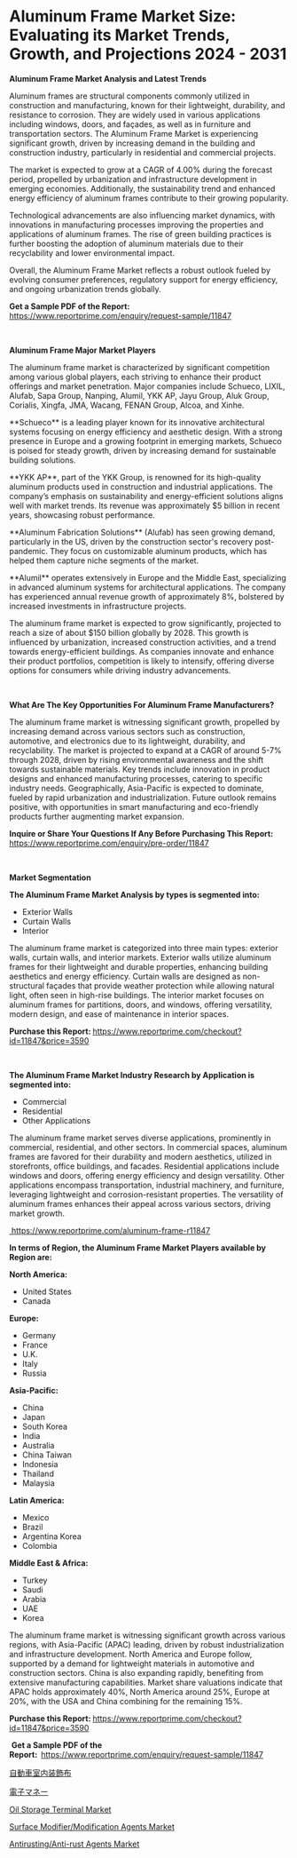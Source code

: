 <p><h1>Aluminum Frame Market Size: Evaluating its Market Trends, Growth, and Projections 2024 - 2031</h1></p><p><strong>Aluminum Frame Market Analysis and Latest Trends</strong></p>
<p><p>Aluminum frames are structural components commonly utilized in construction and manufacturing, known for their lightweight, durability, and resistance to corrosion. They are widely used in various applications including windows, doors, and façades, as well as in furniture and transportation sectors. The Aluminum Frame Market is experiencing significant growth, driven by increasing demand in the building and construction industry, particularly in residential and commercial projects. </p><p>The market is expected to grow at a CAGR of 4.00% during the forecast period, propelled by urbanization and infrastructure development in emerging economies. Additionally, the sustainability trend and enhanced energy efficiency of aluminum frames contribute to their growing popularity. </p><p>Technological advancements are also influencing market dynamics, with innovations in manufacturing processes improving the properties and applications of aluminum frames. The rise of green building practices is further boosting the adoption of aluminum materials due to their recyclability and lower environmental impact. </p><p>Overall, the Aluminum Frame Market reflects a robust outlook fueled by evolving consumer preferences, regulatory support for energy efficiency, and ongoing urbanization trends globally.</p></p>
<p><strong>Get a Sample PDF of the Report:&nbsp;</strong> <a href="https://www.reportprime.com/enquiry/request-sample/11847">https://www.reportprime.com/enquiry/request-sample/11847</a></p>
<p>&nbsp;</p>
<p><strong>Aluminum Frame Major Market Players</strong></p>
<p><p>The aluminum frame market is characterized by significant competition among various global players, each striving to enhance their product offerings and market penetration. Major companies include Schueco, LIXIL, Alufab, Sapa Group, Nanping, Alumil, YKK AP, Jayu Group, Aluk Group, Corialis, Xingfa, JMA, Wacang, FENAN Group, Alcoa, and Xinhe.</p><p>**Schueco** is a leading player known for its innovative architectural systems focusing on energy efficiency and aesthetic design. With a strong presence in Europe and a growing footprint in emerging markets, Schueco is poised for steady growth, driven by increasing demand for sustainable building solutions.</p><p>**YKK AP**, part of the YKK Group, is renowned for its high-quality aluminum products used in construction and industrial applications. The company’s emphasis on sustainability and energy-efficient solutions aligns well with market trends. Its revenue was approximately $5 billion in recent years, showcasing robust performance.</p><p>**Aluminum Fabrication Solutions** (Alufab) has seen growing demand, particularly in the US, driven by the construction sector's recovery post-pandemic. They focus on customizable aluminum products, which has helped them capture niche segments of the market.</p><p>**Alumil** operates extensively in Europe and the Middle East, specializing in advanced aluminum systems for architectural applications. The company has experienced annual revenue growth of approximately 8%, bolstered by increased investments in infrastructure projects.</p><p>The aluminum frame market is expected to grow significantly, projected to reach a size of about $150 billion globally by 2028. This growth is influenced by urbanization, increased construction activities, and a trend towards energy-efficient buildings. As companies innovate and enhance their product portfolios, competition is likely to intensify, offering diverse options for consumers while driving industry advancements.</p></p>
<p>&nbsp;</p>
<p><strong>What Are The Key Opportunities For Aluminum Frame Manufacturers?</strong></p>
<p><p>The aluminum frame market is witnessing significant growth, propelled by increasing demand across various sectors such as construction, automotive, and electronics due to its lightweight, durability, and recyclability. The market is projected to expand at a CAGR of around 5-7% through 2028, driven by rising environmental awareness and the shift towards sustainable materials. Key trends include innovation in product designs and enhanced manufacturing processes, catering to specific industry needs. Geographically, Asia-Pacific is expected to dominate, fueled by rapid urbanization and industrialization. Future outlook remains positive, with opportunities in smart manufacturing and eco-friendly products further augmenting market expansion.</p></p>
<p><strong>Inquire or Share Your Questions If Any Before Purchasing This Report:</strong> <a href="https://www.reportprime.com/enquiry/pre-order/11847">https://www.reportprime.com/enquiry/pre-order/11847</a></p>
<p>&nbsp;</p>
<p><strong>Market Segmentation</strong></p>
<p><strong>The Aluminum Frame Market Analysis by types is segmented into:</strong></p>
<p><ul><li>Exterior Walls</li><li>Curtain Walls</li><li>Interior</li></ul></p>
<p><p>The aluminum frame market is categorized into three main types: exterior walls, curtain walls, and interior markets. Exterior walls utilize aluminum frames for their lightweight and durable properties, enhancing building aesthetics and energy efficiency. Curtain walls are designed as non-structural façades that provide weather protection while allowing natural light, often seen in high-rise buildings. The interior market focuses on aluminum frames for partitions, doors, and windows, offering versatility, modern design, and ease of maintenance in interior spaces.</p></p>
<p><strong>Purchase this Report:&nbsp;</strong><a href="https://www.reportprime.com/checkout?id=11847&price=3590">https://www.reportprime.com/checkout?id=11847&price=3590</a></p>
<p>&nbsp;</p>
<p><strong>The Aluminum Frame Market Industry Research by Application is segmented into:</strong></p>
<p><ul><li>Commercial</li><li>Residential</li><li>Other Applications</li></ul></p>
<p><p>The aluminum frame market serves diverse applications, prominently in commercial, residential, and other sectors. In commercial spaces, aluminum frames are favored for their durability and modern aesthetics, utilized in storefronts, office buildings, and facades. Residential applications include windows and doors, offering energy efficiency and design versatility. Other applications encompass transportation, industrial machinery, and furniture, leveraging lightweight and corrosion-resistant properties. The versatility of aluminum frames enhances their appeal across various sectors, driving market growth.</p></p>
<p><a href="https://www.reportprime.com/aluminum-frame-r11847">&nbsp;https://www.reportprime.com/aluminum-frame-r11847</a></p>
<p><strong>In terms of Region, the Aluminum Frame Market Players available by Region are:</strong></p>
<p>
    <p> <strong> North America: </strong>
        <ul>
            <li>United States</li>
            <li>Canada</li>
        </ul>
        </p> 
    <p> <strong> Europe: </strong>
        <ul>
            <li>Germany</li>
            <li>France</li>
            <li>U.K.</li>
            <li>Italy</li>
            <li>Russia</li>
        </ul>
        </p> 
    <p> <strong> Asia-Pacific: </strong>
        <ul>
            <li>China</li>
            <li>Japan</li>
            <li>South Korea</li>
            <li>India</li>
            <li>Australia</li>
            <li>China Taiwan</li>
            <li>Indonesia</li>
            <li>Thailand</li>
            <li>Malaysia</li>
        </ul>
        </p> 
    <p> <strong> Latin America: </strong>
        <ul>
            <li>Mexico</li>
            <li>Brazil</li>
            <li>Argentina Korea</li>
            <li>Colombia</li>
        </ul>
        </p> 
    <p> <strong> Middle East & Africa: </strong>
        <ul>
            <li>Turkey</li>
            <li>Saudi</li>
            <li>Arabia</li>
            <li>UAE</li>
            <li>Korea</li>
        </ul>
    </p>
    </p>
<p><p>The aluminum frame market is witnessing significant growth across various regions, with Asia-Pacific (APAC) leading, driven by robust industrialization and infrastructure development. North America and Europe follow, supported by a demand for lightweight materials in automotive and construction sectors. China is also expanding rapidly, benefiting from extensive manufacturing capabilities. Market share valuations indicate that APAC holds approximately 40%, North America around 25%, Europe at 20%, with the USA and China combining for the remaining 15%.</p></p>
<p><strong>Purchase this Report: </strong><a href="https://www.reportprime.com/checkout?id=11847&price=3590">https://www.reportprime.com/checkout?id=11847&price=3590</a></p>
<p>&nbsp;<strong>Get a Sample PDF of the Report:&nbsp;&nbsp;</strong><a href="https://www.reportprime.com/enquiry/request-sample/11847">https://www.reportprime.com/enquiry/request-sample/11847</a></p>
<p><strong></strong></p>
<p><p><a href="https://medium.com/@tealricheld61/%E8%87%AA%E5%8B%95%E8%BB%8A%E3%82%B7%E3%83%BC%E3%83%88%E7%94%9F%E5%9C%B0%E5%B8%82%E5%A0%B4%E3%81%AE%E3%83%88%E3%83%AC%E3%83%B3%E3%83%89%E3%81%A8%E5%88%86%E6%9E%90-%E5%B0%86%E6%9D%A5%E6%88%90%E9%95%B7%E3%81%AE%E6%A9%9F%E4%BC%9A%E3%81%A8%E8%AA%B2%E9%A1%8C-2024%E5%B9%B4-2031%E5%B9%B4-1b489a774513">自動車室内装飾布</a></p><p><a href="https://medium.com/@tealricheld61/%E3%82%B0%E3%83%AD%E3%83%BC%E3%83%90%E3%83%AB%E9%9B%BB%E5%AD%90%E3%83%9E%E3%83%8D%E3%83%BC%E5%B8%82%E5%A0%B4%E3%81%AE%E8%A6%8F%E6%A8%A1%E3%81%A8%E5%B8%82%E5%A0%B4%E5%8B%95%E5%90%91%E5%88%86%E6%9E%90-%E5%9C%B0%E5%9F%9F%E5%88%A5%E5%B1%95%E6%9C%9B-%E7%AB%B6%E4%BA%89%E6%88%A6%E7%95%A5%E3%81%AE%E4%BA%88%E6%B8%AC-2024%E5%B9%B4%E3%81%8B%E3%82%892031%E5%B9%B4%E3%81%BE%E3%81%A7-db460947841b">電子マネー</a></p><p><a href="https://medium.com/@m.muhlisin.sin_83756/oil-storage-terminal-market-a-global-and-regional-analysis-focus-on-end-user-product-and-41b8d24c0091">Oil Storage Terminal Market</a></p><p><a href="https://issuu.com/reportprime-2/docs/surface-modifiermodification-agents_37b30e8a0f14fa">Surface Modifier/Modification Agents Market</a></p><p><a href="https://issuu.com/reportprime-2/docs/antirustinganti-rust-agents-market-_9f2c8ca3ff7a7f">Antirusting/Anti-rust Agents Market</a></p></p>